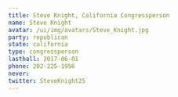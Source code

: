 ```yaml
---
title: Steve Knight, California Congressperson
name: Steve Knight
avatar: /ui/img/avatars/Steve_Knight.jpg
party: republican
state: california
type: congressperson
lasthall: 2017-06-01
phone: 202-225-1956
never: 
twitter: SteveKnight25
---
```

